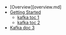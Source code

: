 * [Overview][overview.md]
* [Getting Started](gettingstarted/index.md)
  * [kafka toc 1](index.md)
  * [kafka toc 2](index.md)
* [Kafka doc 3](index.md)
